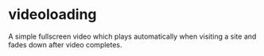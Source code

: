 # videoloading
A simple fullscreen video which plays automatically when visiting a site and fades down after video completes.
